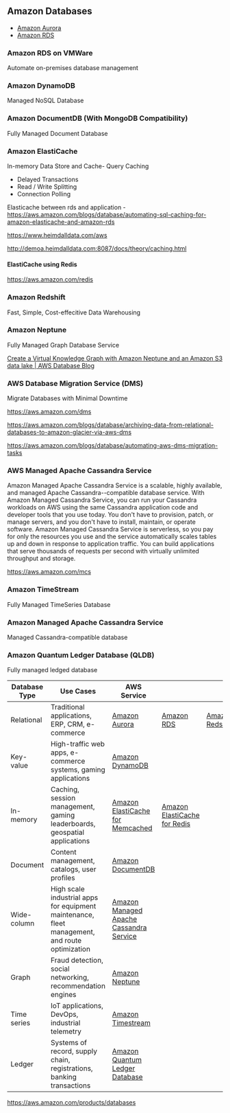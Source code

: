 ## Amazon Databases

- [Amazon Aurora](databases/sql-databases/aws-aurora/readme.md)
- [Amazon RDS](databases/sql-databases/amazon-rds.md)

### Amazon RDS on VMWare

Automate on-premises database management

### Amazon DynamoDB

Managed NoSQL Database

### Amazon DocumentDB (With MongoDB Compatibility)

Fully Managed Document Database

### Amazon ElastiCache

In-memory Data Store and Cache- Query Caching

- Delayed Transactions
- Read / Write Splitting
- Connection Polling

Elasticache between rds and application - https://aws.amazon.com/blogs/database/automating-sql-caching-for-amazon-elasticache-and-amazon-rds

https://www.heimdalldata.com/aws

http://demoa.heimdalldata.com:8087/docs/theory/caching.html

#### ElastiCache using Redis

https://aws.amazon.com/redis

### Amazon Redshift

Fast, Simple, Cost-effecitive Data Warehousing

### Amazon Neptune

Fully Managed Graph Database Service

[Create a Virtual Knowledge Graph with Amazon Neptune and an Amazon S3 data lake | AWS Database Blog](https://aws.amazon.com/blogs/database/create-a-virtual-knowledge-graph-with-amazon-neptune-and-an-amazon-s3-data-lake/)

### AWS Database Migration Service (DMS)

Migrate Databases with Minimal Downtime

https://aws.amazon.com/dms

https://aws.amazon.com/blogs/database/archiving-data-from-relational-databases-to-amazon-glacier-via-aws-dms

https://aws.amazon.com/blogs/database/automating-aws-dms-migration-tasks

### AWS Managed Apache Cassandra Service

Amazon Managed Apache Cassandra Service is a scalable, highly available, and managed Apache Cassandra--compatible database service. With Amazon Managed Cassandra Service, you can run your Cassandra workloads on AWS using the same Cassandra application code and developer tools that you use today. You don't have to provision, patch, or manage servers, and you don't have to install, maintain, or operate software. Amazon Managed Cassandra Service is serverless, so you pay for only the resources you use and the service automatically scales tables up and down in response to application traffic. You can build applications that serve thousands of requests per second with virtually unlimited throughput and storage.

https://aws.amazon.com/mcs

### Amazon TimeStream

Fully Managed TimeSeries Database

### Amazon Managed Apache Cassandra Service

Managed Cassandra-compatible database

### Amazon Quantum Ledger Database (QLDB)

Fully managed ledged database

| **Database Type** | **Use Cases** | **AWS Service** |  |  |
|---|---|---|---|---|
| Relational | Traditional applications, ERP, CRM, e-commerce | [Amazon Aurora](https://aws.amazon.com/rds/aurora/?c=db&sec=srv) | [Amazon RDS](https://aws.amazon.com/rds/?c=db&sec=srv) | [Amazon Redshift](https://aws.amazon.com/redshift/?c=db&sec=srv) |
| Key-value | High-traffic web apps, e-commerce systems, gaming applications | [Amazon DynamoDB](https://aws.amazon.com/dynamodb/?c=db&sec=srv) |  |  |
| In-memory | Caching, session management, gaming leaderboards, geospatial applications | [Amazon ElastiCache for Memcached](https://aws.amazon.com/elasticache/memcached/?c=db&sec=srv) | [Amazon ElastiCache for Redis](https://aws.amazon.com/elasticache/redis/?c=db&sec=srv) |  |
| Document | Content management, catalogs, user profiles | [Amazon DocumentDB](https://aws.amazon.com/documentdb/?c=db&sec=srv) |  |  |
| Wide-column | High scale industrial apps for equipment maintenance, fleet management, and route optimization | [Amazon Managed Apache Cassandra Service](https://aws.amazon.com/mcs/?c=db&sec=srv) |  |  |
| Graph | Fraud detection, social networking, recommendation engines | [Amazon Neptune](https://aws.amazon.com/neptune/?c=db&sec=srv) |  |  |
| Time series | IoT applications, DevOps, industrial telemetry | [Amazon Timestream](https://aws.amazon.com/timestream/?c=db&sec=srv) |  |  |
| Ledger | Systems of record, supply chain, registrations, banking transactions | [Amazon Quantum Ledger Database](https://aws.amazon.com/qldb/?c=db&sec=srv) |  |  |

https://aws.amazon.com/products/databases
